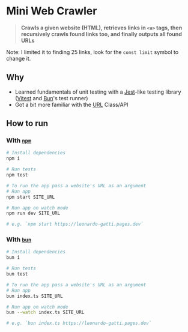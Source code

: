 # Mini Web Crawler

> **Crawls a given website (HTML), retrieves links in `<a>` tags,
> then recursively crawls found links too, and finally outputs all found URLs**

Note: I limited it to finding 25 links, look for the `const limit` symbol to change it.

## Why

- Learned fundamentals of unit testing with a [Jest](https://jestjs.io/)-like testing library ([Vitest](https://vitest.dev/) and [Bun](https://bun.sh/docs/cli/test)'s test runner)
- Got a bit more familiar with the [URL](https://developer.mozilla.org/en-US/docs/Web/API/URL) Class/API

## How to run

### With [`npm`](https://docs.npmjs.com/about-npm)

```bash
# Install dependencies
npm i

# Run tests
npm test

# To run the app pass a website's URL as an argument
# Run app
npm start SITE_URL

# Run app on watch mode
npm run dev SITE_URL

# e.g. `npm start https://leonardo-gatti.pages.dev`
```

### With [`bun`](https://bun.sh/docs)

```bash
# Install dependencies
bun i

# Run tests
bun test

# To run the app pass a website's URL as an argument
# Run app
bun index.ts SITE_URL

# Run app on watch mode
bun --watch index.ts SITE_URL

# e.g. `bun index.ts https://leonardo-gatti.pages.dev`
```
